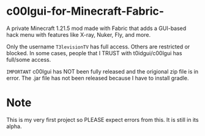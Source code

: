# c00lgui-for-Minecraft-Fabric-
A private Minecraft 1.21.5 mod made with Fabric that adds a GUI-based hack menu with features like X-ray, Nuker, Fly, and more.

Only the username `T3levisionTV` has full access. Others are restricted or blocked. In some cases, people that I TRUST with t0idgui/c00lgui has full/some access.

`IMPORTANT` c00lgui has NOT been fully released and the origional zip file is in error. The .jar file has not been released because I have to install gradle.

# Note
This is my very first project so PLEASE expect errors from this. It is still in its alpha.
